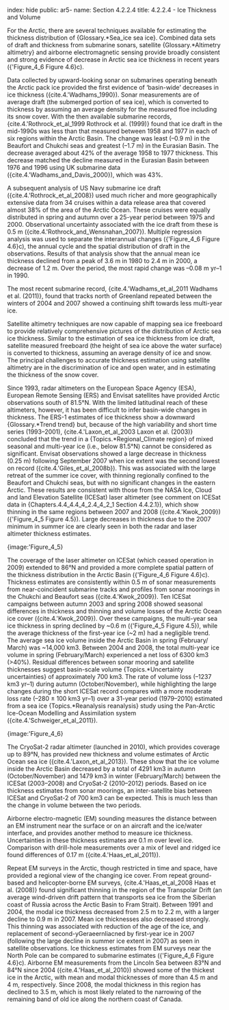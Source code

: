 index: hide
public: ar5-
name: Section 4.2.2.4
title: 4.2.2.4 - Ice Thickness and Volume

For the Arctic, there are several techniques available for estimating the thickness distribution of {Glossary.*Sea_ice sea ice}. Combined data sets of draft and thickness from submarine sonars, satellite {Glossary.*Altimetry altimetry} and airborne electromagnetic sensing provide broadly consistent and strong evidence of decrease in Arctic sea ice thickness in recent years ({'Figure_4_6 Figure 4.6}c).

Data collected by upward-looking sonar on submarines operating beneath the Arctic pack ice provided the first evidence of ‘basin-wide’ decreases in ice thickness ({cite.4.'Wadhams_1990}). Sonar measurements are of average draft (the submerged portion of sea ice), which is converted to thickness by assuming an average density for the measured floe including its snow cover. With the then available submarine records, {cite.4.'Rothrock_et_al_1999 Rothrock et al. (1999)} found that ice draft in the mid-1990s was less than that measured between 1958 and 1977 in each of six regions within the Arctic Basin. The change was least (–0.9 m) in the Beaufort and Chukchi seas and greatest (–1.7 m) in the Eurasian Basin. The decrease averaged about 42% of the average 1958 to 1977 thickness. This decrease matched the decline measured in the Eurasian Basin between 1976 and 1996 using UK submarine data ({cite.4.'Wadhams_and_Davis_2000}), which was 43%.

A subsequent analysis of US Navy submarine ice draft ({cite.4.'Rothrock_et_al_2008}) used much richer and more geographically extensive data from 34 cruises within a data release area that covered almost 38% of the area of the Arctic Ocean. These cruises were equally distributed in spring and autumn over a 25-year period between 1975 and 2000. Observational uncertainty associated with the ice draft from these is 0.5 m ({cite.4.'Rothrock_and_Wensnahan_2007}). Multiple regression analysis was used to separate the interannual changes ({'Figure_4_6 Figure 4.6}c), the annual cycle and the spatial distribution of draft in the observations. Results of that analysis show that the annual mean ice thickness declined from a peak of 3.6 m in 1980 to 2.4 m in 2000, a decrease of 1.2 m. Over the period, the most rapid change was –0.08 m yr–1 in 1990.

The most recent submarine record, {cite.4.'Wadhams_et_al_2011 Wadhams et al. (2011)}, found that tracks north of Greenland repeated between the winters of 2004 and 2007 showed a continuing shift towards less multi-year ice.

Satellite altimetry techniques are now capable of mapping sea ice freeboard to provide relatively comprehensive pictures of the distribution of Arctic sea ice thickness. Similar to the estimation of sea ice thickness from ice draft, satellite measured freeboard (the height of sea ice above the water surface) is converted to thickness, assuming an average density of ice and snow. The principal challenges to accurate thickness estimation using satellite altimetry are in the discrimination of ice and open water, and in estimating the thickness of the snow cover.

Since 1993, radar altimeters on the European Space Agency (ESA), European Remote Sensing (ERS) and Envisat satellites have provided Arctic observations south of 81.5°N. With the limited latitudinal reach of these altimeters, however, it has been difficult to infer basin-wide changes in thickness. The ERS-1 estimates of ice thickness show a downward {Glossary.*Trend trend} but, because of the high variability and short time series (1993–2001), {cite.4.'Laxon_et_al_2003 Laxon et al. (2003)} concluded that the trend in a {Topics.*Regional_Climate region} of mixed seasonal and multi-year ice (i.e., below 81.5°N) cannot be considered as significant. Envisat observations showed a large decrease in thickness (0.25 m) following September 2007 when ice extent was the second lowest on record ({cite.4.'Giles_et_al_2008b}). This was associated with the large retreat of the summer ice cover, with thinning regionally confined to the Beaufort and Chukchi seas, but with no significant changes in the eastern Arctic. These results are consistent with those from the NASA Ice, Cloud and land Elevation Satellite (ICESat) laser altimeter (see comment on ICESat data in {Chapters.4.4_4.4_4_2.4_4_2_1 Section 4.4.2.1}), which show thinning in the same regions between 2007 and 2008 ({cite.4.'Kwok_2009}) ({'Figure_4_5 Figure 4.5}). Large decreases in thickness due to the 2007 minimum in summer ice are clearly seen in both the radar and laser altimeter thickness estimates.

{image:'Figure_4_5}

The coverage of the laser altimeter on ICESat (which ceased operation in 2009) extended to 86°N and provided a more complete spatial pattern of the thickness distribution in the Arctic Basin ({'Figure_4_6 Figure 4.6}c). Thickness estimates are consistently within 0.5 m of sonar measurements from near-coincident submarine tracks and profiles from sonar moorings in the Chukchi and Beaufort seas ({cite.4.'Kwok_2009}). Ten ICESat campaigns between autumn 2003 and spring 2008 showed seasonal differences in thickness and thinning and volume losses of the Arctic Ocean ice cover ({cite.4.'Kwok_2009}). Over these campaigns, the multi-year sea ice thickness in spring declined by ~0.6 m ({'Figure_4_5 Figure 4.5}), while the average thickness of the first-year ice (~2 m) had a negligible trend. The average sea ice volume inside the Arctic Basin in spring (February/ March) was ~14,000 km3. Between 2004 and 2008, the total multi-year ice volume in spring (February/March) experienced a net loss of 6300 km3 (>40%). Residual differences between sonar mooring and satellite thicknesses suggest basin-scale volume {Topics.*Uncertainty uncertainties} of approximately 700 km3. The rate of volume loss (–1237 km3 yr–1) during autumn (October/November), while highlighting the large changes during the short ICESat record compares with a more moderate loss rate (–280 ± 100 km3 yr–1) over a 31-year period (1979–2010) estimated from a sea ice {Topics.*Reanalysis reanalysis} study using the Pan-Arctic Ice-Ocean Modelling and Assimilation system ({cite.4.'Schweiger_et_al_2011}).

{image:'Figure_4_6}

The CryoSat-2 radar altimeter (launched in 2010), which provides coverage up to 89°N, has provided new thickness and volume estimates of Arctic Ocean sea ice ({cite.4.'Laxon_et_al_2013}). These show that the ice volume inside the Arctic Basin decreased by a total of 4291 km3 in autumn (October/November) and 1479 km3 in winter (February/March) between the ICESat (2003–2008) and CryoSat-2 (2010–2012) periods. Based on ice thickness estimates from sonar moorings, an inter-satellite bias between ICESat and CryoSat-2 of 700 km3 can be expected. This is much less than the change in volume between the two periods.

Airborne electro-magnetic (EM) sounding measures the distance between an EM instrument near the surface or on an aircraft and the ice/water interface, and provides another method to measure ice thickness. Uncertainties in these thickness estimates are 0.1 m over level ice. Comparison with drill-hole measurements over a mix of level and ridged ice found differences of 0.17 m ({cite.4.'Haas_et_al_2011}).

Repeat EM surveys in the Arctic, though restricted in time and space, have provided a regional view of the changing ice cover. From repeat ground-based and helicopter-borne EM surveys, {cite.4.'Haas_et_al_2008 Haas et al. (2008)} found significant thinning in the region of the Transpolar Drift (an average wind-driven drift pattern that transports sea ice from the Siberian coast of Russia across the Arctic Basin to Fram Strait). Between 1991 and 2004, the modal ice thickness decreased from 2.5 m to 2.2 m, with a larger decline to 0.9 m in 2007. Mean ice thicknesses also decreased strongly. This thinning was associated with reduction of the age of the ice, and replacement of second-yGeraeernliacned by first-year ice in 2007 (following the large decline in summer ice extent in 2007) as seen in satellite observations. Ice thickness estimates from EM surveys near the North Pole can be compared to submarine estimates ({'Figure_4_6 Figure 4.6}c). Airborne EM measurements from the Lincoln Sea between 83°N and 84°N since 2004 ({cite.4.'Haas_et_al_2010}) showed some of the thickest ice in the Arctic, with mean and modal thicknesses of more than 4.5 m and 4 m, respectively. Since 2008, the modal thickness in this region has declined to 3.5 m, which is most likely related to the narrowing of the remaining band of old ice along the northern coast of Canada.
